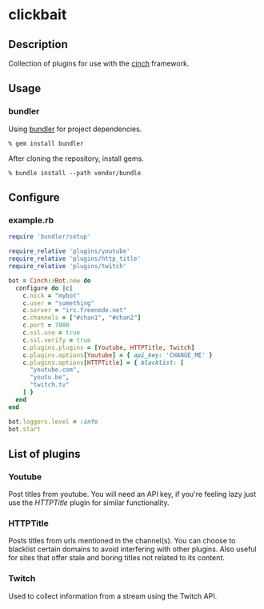 clickbait
=========

Description
-----------

Collection of plugins for use with the [cinch](https://github.com/cinchrb/cinch) framework.

Usage
-----

### bundler
Using [bundler](http://bundler.io) for project dependencies.

```
% gem install bundler
```

After cloning the repository, install gems.

```
% bundle install --path vendor/bundle
```

Configure
-------

### example.rb

```ruby
require 'bundler/setup'

require_relative 'plugins/youtube'
require_relative 'plugins/http_title'
require_relative 'plugins/twitch'

bot = Cinch::Bot.new do
  configure do |c|
    c.nick = "mybot"
    c.user = "something"
    c.server = "irc.freenode.net"
    c.channels = ["#chan1", "#chan2"]
    c.port = 7000
    c.ssl.use = true
    c.ssl.verify = true
    c.plugins.plugins = [Youtube, HTTPTitle, Twitch]
    c.plugins.options[Youtube] = { api_key: 'CHANGE_ME' }
    c.plugins.options[HTTPTitle] = { blacklist: [
      "youtube.com",
      "youtu.be",
      "twitch.tv"
    ] }
  end
end

bot.loggers.level = :info
bot.start
```

List of plugins
---------------

### Youtube
Post titles from youtube. You will need an API key, if you're feeling lazy just use the *HTTPTitle* plugin for similar functionality.

### HTTPTitle
Posts titles from urls mentioned in the channel(s). You can choose to blacklist certain domains to avoid interfering with other plugins. Also useful for sites that offer stale and boring titles not related to its content.

### Twitch
Used to collect information from a stream using the Twitch API.
